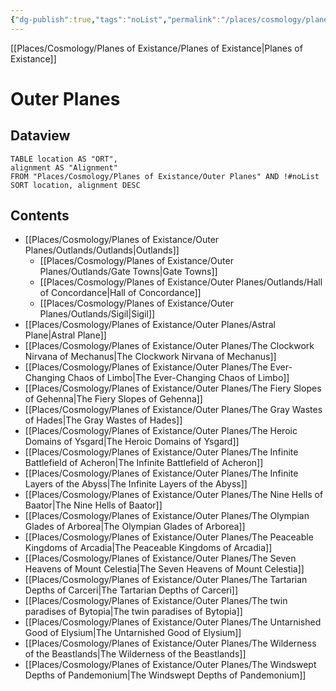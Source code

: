 ```yaml
---
{"dg-publish":true,"tags":"noList","permalink":"/places/cosmology/planes-of-existance/outer-planes/outer-planes/","dgHomeLink":true,"dgPassFrontmatter":true}
---
```


[[Places/Cosmology/Planes of Existance/Planes of Existance|Planes of Existance]]
# Outer Planes
## Dataview
```dataview
TABLE location AS "ORT",
alignment AS "Alignment"
FROM "Places/Cosmology/Planes of Existance/Outer Planes" AND !#noList
SORT location, alignment DESC
```

## Contents
- [[Places/Cosmology/Planes of Existance/Outer Planes/Outlands/Outlands|Outlands]]
	- [[Places/Cosmology/Planes of Existance/Outer Planes/Outlands/Gate Towns|Gate Towns]]
	- [[Places/Cosmology/Planes of Existance/Outer Planes/Outlands/Hall of Concordance|Hall of Concordance]]
	- [[Places/Cosmology/Planes of Existance/Outer Planes/Outlands/Sigil|Sigil]]
- [[Places/Cosmology/Planes of Existance/Outer Planes/Astral Plane|Astral Plane]]
- [[Places/Cosmology/Planes of Existance/Outer Planes/The Clockwork Nirvana of Mechanus|The Clockwork Nirvana of Mechanus]]
- [[Places/Cosmology/Planes of Existance/Outer Planes/The Ever-Changing Chaos of Limbo|The Ever-Changing Chaos of Limbo]]
- [[Places/Cosmology/Planes of Existance/Outer Planes/The Fiery Slopes of Gehenna|The Fiery Slopes of Gehenna]]
- [[Places/Cosmology/Planes of Existance/Outer Planes/The Gray Wastes of Hades|The Gray Wastes of Hades]]
- [[Places/Cosmology/Planes of Existance/Outer Planes/The Heroic Domains of Ysgard|The Heroic Domains of Ysgard]]
- [[Places/Cosmology/Planes of Existance/Outer Planes/The Infinite Battlefield of Acheron|The Infinite Battlefield of Acheron]]
- [[Places/Cosmology/Planes of Existance/Outer Planes/The Infinite Layers of the Abyss|The Infinite Layers of the Abyss]]
- [[Places/Cosmology/Planes of Existance/Outer Planes/The Nine Hells of Baator|The Nine Hells of Baator]]
- [[Places/Cosmology/Planes of Existance/Outer Planes/The Olympian Glades of Arborea|The Olympian Glades of Arborea]]
- [[Places/Cosmology/Planes of Existance/Outer Planes/The Peaceable Kingdoms of Arcadia|The Peaceable Kingdoms of Arcadia]]
- [[Places/Cosmology/Planes of Existance/Outer Planes/The Seven Heavens of Mount Celestia|The Seven Heavens of Mount Celestia]]
- [[Places/Cosmology/Planes of Existance/Outer Planes/The Tartarian Depths of Carceri|The Tartarian Depths of Carceri]]
- [[Places/Cosmology/Planes of Existance/Outer Planes/The twin paradises of Bytopia|The twin paradises of Bytopia]]
- [[Places/Cosmology/Planes of Existance/Outer Planes/The Untarnished Good of Elysium|The Untarnished Good of Elysium]]
- [[Places/Cosmology/Planes of Existance/Outer Planes/The Wilderness of the Beastlands|The Wilderness of the Beastlands]]
- [[Places/Cosmology/Planes of Existance/Outer Planes/The Windswept Depths of Pandemonium|The Windswept Depths of Pandemonium]]
